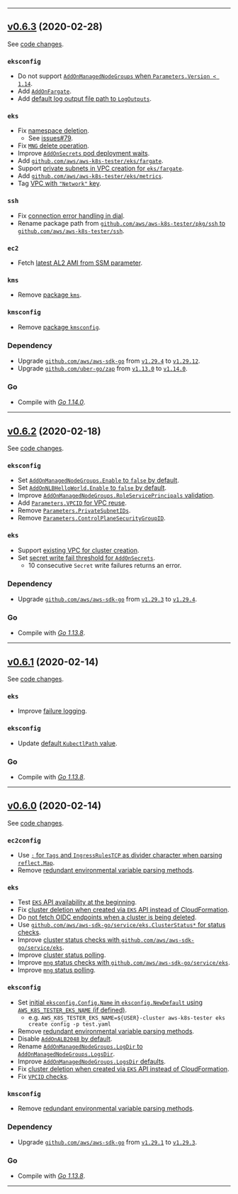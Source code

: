 

<hr>


## [v0.6.3](https://github.com/aws/aws-k8s-tester/releases/tag/v0.6.3) (2020-02-28)

See [code changes](https://github.com/aws/aws-k8s-tester/compare/v0.6.2...v0.6.3).

### `eksconfig`

- Do not support [`AddOnManagedNodeGroups` when `Parameters.Version < 1.14`](https://github.com/aws/aws-k8s-tester/commit/56e53019f65e9da585ccb98b1f1dc27de5409edf).
- Add [`AddOnFargate`](https://github.com/aws/aws-k8s-tester/commit/56e53019f65e9da585ccb98b1f1dc27de5409edf).
- Add [default log output file path to `LogOutputs`](https://github.com/aws/aws-k8s-tester/commit/56e53019f65e9da585ccb98b1f1dc27de5409edf).

### `eks`

- Fix [namespace deletion](https://github.com/aws/aws-k8s-tester/commit/f388fe3bfed6d7ef0f7d3fad237ffa3c74341df6).
  - See [issues#79](https://github.com/aws/aws-k8s-tester/issues/79).
- Fix [`MNG` delete operation](https://github.com/aws/aws-k8s-tester/commit/1f8a396b56bcf46780c62eedfd34624c2ad35d8a).
- Improve [`AddOnSecrets` pod deployment waits](https://github.com/aws/aws-k8s-tester/commit/82c62f4dc27592592b6743ad792280d13842be50).
- Add [`github.com/aws/aws-k8s-tester/eks/fargate`](https://github.com/aws/aws-k8s-tester/commit/e0b4d2820e531f04d6d9c8eabd944a6304254ea4).
- Support [private subnets in VPC creation for `eks/fargate`](https://github.com/aws/aws-k8s-tester/commit/08044d91316071381cc30ef306d2be76e8ed0260).
- Add [`github.com/aws/aws-k8s-tester/eks/metrics`](https://github.com/aws/aws-k8s-tester/commit/753c76024d519cbc27a9531a1bdbcce37ecf7f20).
- Tag [VPC with `"Network"` key](https://github.com/aws/aws-k8s-tester/commit/2f8758cb67052e4affe7d6a6a4a745819563c656).

### `ssh`

- Fix [connection error handling in dial](https://github.com/aws/aws-k8s-tester/commit/dac3ad69218e7ddd44c7d7c4993d7239a761a6cf).
- Rename package path from [`github.com/aws/aws-k8s-tester/pkg/ssh` to `github.com/aws/aws-k8s-tester/ssh`](https://github.com/aws/aws-k8s-tester/commit/dac3ad69218e7ddd44c7d7c4993d7239a761a6cf).

### `ec2`

- Fetch [latest AL2 AMI from SSM parameter](https://github.com/aws/aws-k8s-tester/commit/54b1f5e67f66eaf4f1b7bcec07d39d918dabae53).

### `kms`

- Remove [package `kms`](https://github.com/aws/aws-k8s-tester/commit/270bf13176605a57a58c20941bfa188b730909e0).

### `kmsconfig`

- Remove [package `kmsconfig`](https://github.com/aws/aws-k8s-tester/commit/270bf13176605a57a58c20941bfa188b730909e0).

### Dependency

- Upgrade [`github.com/aws/aws-sdk-go`](https://github.com/aws/aws-sdk-go/releases) from [`v1.29.4`](https://github.com/aws/aws-sdk-go/releases/tag/v1.29.4) to [`v1.29.12`](https://github.com/aws/aws-sdk-go/releases/tag/v1.29.12).
- Upgrade [`github.com/uber-go/zap`](https://github.com/uber-go/zap/releases) from [`v1.13.0`](https://github.com/uber-go/zap/releases/tag/v1.13.0) to [`v1.14.0`](https://github.com/uber-go/zap/releases/tag/v1.14.0).

### Go

- Compile with [*Go 1.14.0*](https://golang.org/doc/devel/release.html#go1.14).


<hr>


## [v0.6.2](https://github.com/aws/aws-k8s-tester/releases/tag/v0.6.2) (2020-02-18)

See [code changes](https://github.com/aws/aws-k8s-tester/compare/v0.6.1...v0.6.2).

### `eksconfig`

- Set [`AddOnManagedNodeGroups.Enable` to `false` by default](https://github.com/aws/aws-k8s-tester/commit/865dcaeecd2b447a9322c38c908e359b466d0471).
- Set [`AddOnNLBHelloWorld.Enable` to `false` by default](https://github.com/aws/aws-k8s-tester/commit/c1400268aa7f2bcfccda94c8ecbc79c8f17239f7).
- Improve [`AddOnManagedNodeGroups.RoleServicePrincipals` validation](https://github.com/aws/aws-k8s-tester/commit/ac2ba073a223c683eb550c6734925eb9e10e1905).
- Add [`Parameters.VPCID` for VPC reuse](https://github.com/aws/aws-k8s-tester/commit/78867cebf9ff6c2ff87b50d93dc6582d93373b49).
- Remove [`Parameters.PrivateSubnetIDs`](https://github.com/aws/aws-k8s-tester/commit/78867cebf9ff6c2ff87b50d93dc6582d93373b49).
- Remove [`Parameters.ControlPlaneSecurityGroupID`](https://github.com/aws/aws-k8s-tester/commit/78867cebf9ff6c2ff87b50d93dc6582d93373b49).

### `eks`

- Support [existing VPC for cluster creation](https://github.com/aws/aws-k8s-tester/commit/78867cebf9ff6c2ff87b50d93dc6582d93373b49).
- Set [secret write fail threshold for `AddOnSecrets`](https://github.com/aws/aws-k8s-tester/commit/03122df1d3ca71d8b00c26c7f1b4b77edce287e1).
  - 10 consecutive `Secret` write failures returns an error.

### Dependency

- Upgrade [`github.com/aws/aws-sdk-go`](https://github.com/aws/aws-sdk-go/releases) from [`v1.29.3`](https://github.com/aws/aws-sdk-go/releases/tag/v1.29.3) to [`v1.29.4`](https://github.com/aws/aws-sdk-go/releases/tag/v1.29.4).

### Go

- Compile with [*Go 1.13.8*](https://golang.org/doc/devel/release.html#go1.13).


<hr>


## [v0.6.1](https://github.com/aws/aws-k8s-tester/releases/tag/v0.6.1) (2020-02-14)

See [code changes](https://github.com/aws/aws-k8s-tester/compare/v0.6.0...v0.6.1).

### `eks`

- Improve [failure logging](https://github.com/aws/aws-k8s-tester/commit/6604cbad3d64d885b16ce3246f78e3f5bc2cbc30).

### `eksconfig`

- Update [default `KubectlPath` value](https://github.com/aws/aws-k8s-tester/commit/95e8ed790e588a8f31758d901b2f8997b04d846f).

### Go

- Compile with [*Go 1.13.8*](https://golang.org/doc/devel/release.html#go1.13).


<hr>



## [v0.6.0](https://github.com/aws/aws-k8s-tester/releases/tag/v0.6.0) (2020-02-14)

See [code changes](https://github.com/aws/aws-k8s-tester/compare/v0.5.9...v0.6.0).

### `ec2config`

- Use [`;` for `Tags` and `IngressRulesTCP` as divider character when parsing `reflect.Map`](https://github.com/aws/aws-k8s-tester/commit/7ea5e64a2f3618fd48c62c25acdceff6d97677f0).
- Remove [redundant environmental variable parsing methods](https://github.com/aws/aws-k8s-tester/commit/7ea5e64a2f3618fd48c62c25acdceff6d97677f0).

### `eks`

- Test [`EKS` API availability at the beginning](https://github.com/aws/aws-k8s-tester/commit/6fd70924f4d86055ecef4f9596ecf08c4e772df3).
- Fix [cluster deletion when created via `EKS` API instead of CloudFormation](https://github.com/aws/aws-k8s-tester/commit/475bf253b0355a845e052dd3d383c8ccf072f749).
- Do [not fetch OIDC endpoints when a cluster is being deleted](https://github.com/aws/aws-k8s-tester/commit/8825e8865e934cda97c6cb65078d6b562ef17f68).
- Use [`github.com/aws/aws-sdk-go/service/eks.ClusterStatus*` for status checks](https://github.com/aws/aws-k8s-tester/commit/475bf253b0355a845e052dd3d383c8ccf072f749).
- Improve [cluster status checks with `github.com/aws/aws-sdk-go/service/eks`](https://github.com/aws/aws-k8s-tester/commit/bd914082ecb6d2f84bf74184f24b2a174ae5d0b6).
- Improve [cluster status polling](https://github.com/aws/aws-k8s-tester/commit/bd914082ecb6d2f84bf74184f24b2a174ae5d0b6).
- Improve [`mng` status checks with `github.com/aws/aws-sdk-go/service/eks`](https://github.com/aws/aws-k8s-tester/commit/bd914082ecb6d2f84bf74184f24b2a174ae5d0b6).
- Improve [`mng` status polling](https://github.com/aws/aws-k8s-tester/commit/bd914082ecb6d2f84bf74184f24b2a174ae5d0b6).

### `eksconfig`

- Set [initial `eksconfig.Config.Name` in `eksconfig.NewDefault` using `AWS_K8S_TESTER_EKS_NAME` (if defined)](https://github.com/aws/aws-k8s-tester/commit/11c1fa3aaa654333069d002ecf1dc1e765deca02).
  - e.g. `AWS_K8S_TESTER_EKS_NAME=${USER}-cluster aws-k8s-tester eks create config -p test.yaml`
- Remove [redundant environmental variable parsing methods](https://github.com/aws/aws-k8s-tester/commit/7ea5e64a2f3618fd48c62c25acdceff6d97677f0).
- Disable [`AddOnALB2048` by default](https://github.com/aws/aws-k8s-tester/commit/f437b006afbc304bd1552fa143cfcd6a5cbc8e39).
- Rename [`AddOnManagedNodeGroups.LogDir` to `AddOnManagedNodeGroups.LogsDir`](https://github.com/aws/aws-k8s-tester/commit/bf3a92a97fbe4571388f7909225129fe3ee926da).
- Improve [`AddOnManagedNodeGroups.LogsDir` defaults](https://github.com/aws/aws-k8s-tester/commit/4524c52ab907152bc85c656c54864e075f7ec5f3).
- Fix [cluster deletion when created via `EKS` API instead of CloudFormation](https://github.com/aws/aws-k8s-tester/commit/475bf253b0355a845e052dd3d383c8ccf072f749).
- Fix [`VPCID` checks](https://github.com/aws/aws-k8s-tester/commit/1758b1af46b71a837653518884414619e7003550).

### `kmsconfig`

- Remove [redundant environmental variable parsing methods](https://github.com/aws/aws-k8s-tester/commit/7ea5e64a2f3618fd48c62c25acdceff6d97677f0).

### Dependency

- Upgrade [`github.com/aws/aws-sdk-go`](https://github.com/aws/aws-sdk-go/releases) from [`v1.29.1`](https://github.com/aws/aws-sdk-go/releases/tag/v1.29.1) to [`v1.29.3`](https://github.com/aws/aws-sdk-go/releases/tag/v1.29.3).

### Go

- Compile with [*Go 1.13.8*](https://golang.org/doc/devel/release.html#go1.13).


<hr>

